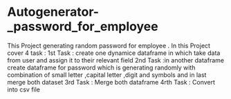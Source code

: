 # Autogenerator-_password_for_employee
This Project generating random password for employee .
In this  Project cover 4 task :
1st Task : create one dynamice dataframe in which take data from user and assign it to their relevant field 
2nd Task :in another dataframe create dataframe for password which is generating randomly with combination of small letter ,capital letter ,digit and symbols and in last merge both dataset
3rd Task : Merge both dataframe
4rth Task : Convert into csv file

